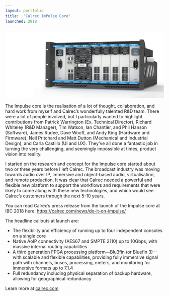 ```yaml
---
layout: portfolio
title:  "Calrec ImPulse Core"
launched: 2018
---
```


<div class="post-image"><img src="/assets/images/portfolio/calrec-impulse-core/hero.jpg"></div>

The Impulse core is the realisation of a lot of thought, collaboration, and hard work from myself and Calrec’s wonderfully talented R&D team. There were a lot of people involved, but I particularly wanted to highlight contributions from Patrick Warrington (Ex. Technical Director), Richard Whiteley (R&D Manager), Tim Watson, Ian Chantler, and Phil Hanson (Software), James Rudee, Dave Wooff, and Andy King (Hardware and Firmware), Neil Pritchard and Matt Dutton (Mechanical and Industrial Design), and Carla Castillo (UI and UX). They’ve all done a fantastic job in turning the very challenging, and seemingly impossible at times, product vision into reality.

I started on the research and concept for the Impulse core started about two or three years before I left Calrec. The broadcast industry was moving towards audio over IP, immersive and object-based audio, virtualisation, and remote production. It was clear that Calrec needed a powerful and flexible new platform to support the workflows and requirements that were likely to come along with these new technologies, and which would see Calrec’s customers through the next 5-10 years.

You can read Calrec’s press release from the launch of the Impulse core at IBC 2018 here: https://calrec.com/news/do-it-on-impulse/

The headline callouts at launch are:

- The flexibility and efficiency of running up to four independent consoles on a single core
- Native AoIP connectivity (AES67 and SMPTE 2110) up to 10Gbps, with massive internal routing capabilities
- A third generation FPGA processing platform—Blu3fin (or Bluefin 3)—with scalable and flexible capabilities, providing fully immersive signal path with channels, buses, processing, meters, and monitoring for immersive formats up to 7.1.4
- Full redundancy including physical separation of backup hardware, allowing for geographical redundancy

Learn more at [calrec.com](calrec.com)
